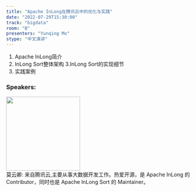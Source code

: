 ```yaml
---
title: "Apache InLong在腾讯云中的优化与实践"
date: "2022-07-29T15:30:00"
track: "bigdata"
room: "B"
presenters: "Yunqing Mo"
stype: "中文演讲"
---
```

1. Apache InLong简介
2. InLong Sort整体架构
3.InLong Sort的实现细节
4. 实践案例
 ### Speakers: 
 <img src="images/speaker/1098.png" width="200" /><br>莫云卿: 来自腾讯云,主要从事大数据开发工作。热爱开源，是 Apache InLong 的 Contributor，同时也是 Apache InLong Sort 的 Maintainer。

 